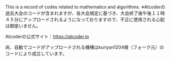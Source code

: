 This is a record of codes related to mathematics and algorithms.
※Atcoderの過去大会のコードが含まれますが、各大会規定に基づき、大会終了後午後１１時４５分にアップロードされるようになっておりますので、不正に使用される心配は御座いません。

Atcoderの公式サイト：https://atcoder.jp

尚、自動でコードがアップロードされる機構はkuriyan1204様（フォーク元）のコードにより成立しています。
